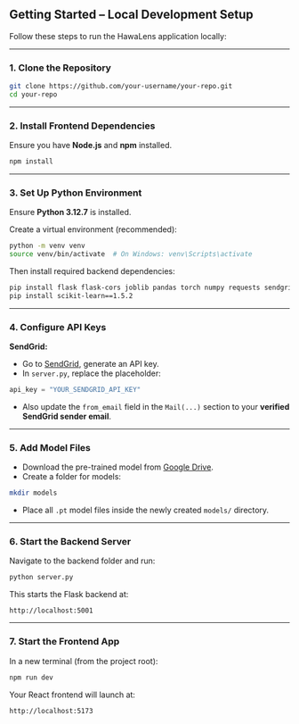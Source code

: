 ## Getting Started – Local Development Setup

Follow these steps to run the HawaLens application locally:

---

### 1. Clone the Repository

```bash
git clone https://github.com/your-username/your-repo.git
cd your-repo
```

---

### 2. Install Frontend Dependencies

Ensure you have **Node.js** and **npm** installed.

```bash
npm install
```

---

### 3. Set Up Python Environment

Ensure **Python 3.12.7** is installed.

Create a virtual environment (recommended):

```bash
python -m venv venv
source venv/bin/activate  # On Windows: venv\Scripts\activate
```

Then install required backend dependencies:

```bash
pip install flask flask-cors joblib pandas torch numpy requests sendgrid
pip install scikit-learn==1.5.2
```

---

### 4. Configure API Keys

**SendGrid:**

* Go to [SendGrid](https://sendgrid.com), generate an API key.
* In `server.py`, replace the placeholder:

```python
api_key = "YOUR_SENDGRID_API_KEY"
```

* Also update the `from_email` field in the `Mail(...)` section to your **verified SendGrid sender email**.

---

### 5. Add Model Files

* Download the pre-trained model from [Google Drive](https://drive.google.com/file/d/1kFEcnLDZ2Y48RLz_GjW1sBAaA_6HCiR1/view?usp=sharing).
* Create a folder for models:

```bash
mkdir models
```

* Place all `.pt` model files inside the newly created `models/` directory.

---

### 6. Start the Backend Server

Navigate to the backend folder and run:

```bash
python server.py
```

This starts the Flask backend at:

```
http://localhost:5001
```

---

### 7. Start the Frontend App

In a new terminal (from the project root):

```bash
npm run dev
```

Your React frontend will launch at:

```
http://localhost:5173
```
